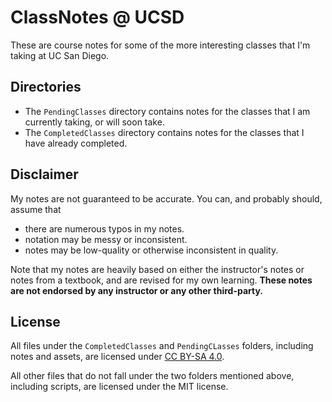# ClassNotes @ UCSD
These are course notes for some of the more interesting classes that I'm taking at UC San Diego. 

## Directories
- The `PendingClasses` directory contains notes for the classes that I am currently taking, or will soon take.
- The `CompletedClasses` directory contains notes for the classes that I have already completed.

## Disclaimer
My notes are not guaranteed to be accurate. You can, and probably should, assume that 
- there are numerous typos in my notes. 
- notation may be messy or inconsistent. 
- notes may be low-quality or otherwise inconsistent in quality. 

Note that my notes are heavily based on either the instructor's notes or notes from a textbook, and are revised for my own learning. **These notes are not endorsed by any instructor or any other third-party.**

## License
All files under the `CompletedClasses` and `PendingCLasses` folders, including notes and assets, are licensed under [CC BY-SA 4.0](https://creativecommons.org/licenses/by-sa/4.0/).

All other files that do not fall under the two folders mentioned above, including scripts, are licensed under the MIT license.